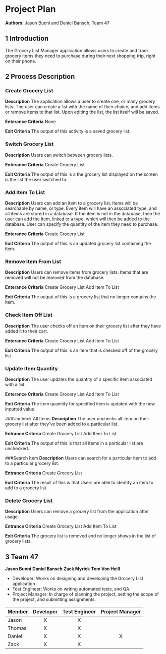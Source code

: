 # Project Plan
**Authors**: Jason Buoni and Daniel Bansch, Team 47

## 1 Introduction

The Grocery List Manager application allows users to create and track grocery items they need to purchase during their next shopping trip, right on their phone. 

## 2 Process Description

### Create Grocery List
**Description**
The application allows a user to create one, or many grocery lists. The user can create a list with the name of their choice, and add items or remove items to that list.
Upon editing the list, the list itself will be saved. 

**Enterance Criteria**
None

**Exit Criteria**
The output of this activity is a saved grocery list.

### Switch Grocery List
**Description**
Users can switch between grocery lists. 

**Enterance Criteria**
Create Grocery List

**Exit Criteria**
The output of this is a the grocery list displayed on the screen is the list the user switched to. 

### Add Item To List
**Description**
Users can add an item to a grocery list. Items will be searchable by name, or type. Every item will have an associated type, and all items are stored in a database. 
If the item is not in the database, then the user can add the item, linked to a type, which will then be added to the database. User can specify the quantity of the item they 
need to purchase. 

**Enterance Criteria**
Create Grocery List

**Exit Criteria**
The output of this is an updated grocery list containing the item.

### Remove Item From List
**Description**
Users can remove items from grocery lists. Items that are removed will not be removed from the database. 

**Enterance Criteria**
Create Grocery List
Add Item To List

**Exit Criteria**
The output of this is a grocery list that no longer contains the item. 

### Check Item Off List
**Description**
The user checks off an item on their grocery list after they have added it to their cart. 

**Enterance Criteria**
Create Grocery List
Add Item To List

**Exit Criteria**
The output of this is an item that is checked off of the grocery list. 

### Update Item Quantity
**Description**
The user updates the quantity of a specific item associated with a list. 

**Enterance Criteria**
Create Grocery List
Add Item To List

**Exit Criteria**
The item quanitity for specified item is updated with the new inputted value. 

###Uncheck All Items
**Description**
The user unchecks all item on their grocery list after they've been added to a particular list.

**Entrance Criteria**
Create Grocery List Add Item To List

**Exit Criteria**
The output of this is that all items in a particular list are unchecked.

###Search Item
**Description**
Users can search for a particular item to add to a particular grocery list.

**Entrance Criteria** 
Create Grocery List

**Exit Criteria**
The result of this is that Users are able to identify an item to add to a grocery list. 

### Delete Grocery List
**Description**
Users can remove a grocery list from the application after usage. 

**Entrance Criteria**
Create Grocery List
Add Item To List

**Exit Criteria**
The grocery list is removed and no longer shows in the list of grocery lists.

## 3 Team 47

**Jason Buoni**
**Daniel Bansch**
**Zack Myrick**
**Tom Von Heill**
- Developer: Works on designing and developing the Grocery List application
- Test Engineer: Works on writing automated tests, and QA
- Project Manager:  In charge of planning the project, setting the scope of the project, and submitting assignments.


| Member   | Developer     |  Test Engineer | Project Manager |
|----------|:-------------:|:--------------:|:---------------:|
| Jason    |      X        |       X        |                 |
| Thomas   |      X        |       X        |                 |
| Daniel   |      X        |       X        |       X         |
| Zack     |      X        |       X        |                 |


